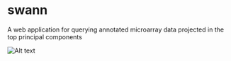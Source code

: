 # swann
A web application for querying annotated microarray data projected in the top principal components

![Alt text](image00.jpg?raw=true "Optional Title")
